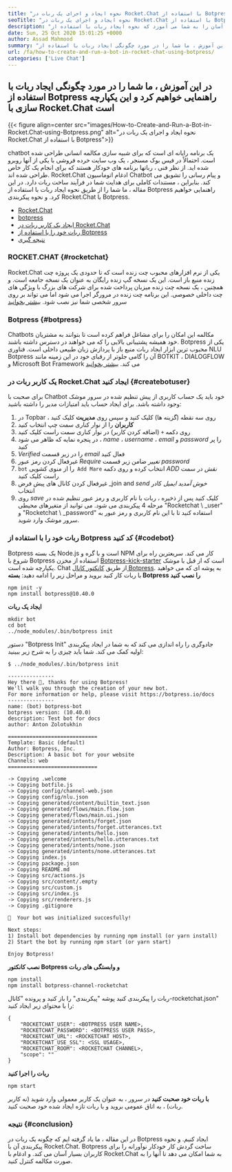 ```yaml
---
title: "نحوه ایجاد و اجرای یک ربات در Rocket.Chat با استفاده از Botpress" 
seoTitle: "نحوه ایجاد و اجرای یک ربات در Rocket.Chat با استفاده از Botpress" 
description: "این راهنما مراحل ساده و آسان را به شما می آموزد که نحوه ایجاد ربات با استفاده از Botpress و ادغام آن با Rocket.Chat است." 
date: Sun, 25 Oct 2020 15:01:25 +0000
author: Assad Mahmood
summary: "در این آموزش ، ما شما را در مورد چگونگی ایجاد ربات با استفاده از Botpress راهنمایی خواهیم کرد و این با Rocket.Chat ادغام است." 
url: /fa/how-to-create-and-run-a-bot-in-rocket-chat-using-botpress/
categories: ['Live Chat']
---
```


## در این آموزش ، ما شما را در مورد چگونگی ایجاد ربات با استفاده از Botpress راهنمایی خواهیم کرد و این یکپارچه سازی با Rocket.Chat است

{{< figure align=center src="images/How-to-Create-and-Run-a-Bot-in-Rocket.Chat-using-Botpress.png" alt="نحوه ایجاد و اجرای یک ربات در Rocket.Chat با استفاده از Botpress">}}

chatbot یک برنامه رایانه ای است که برای شبیه سازی مکالمه انسانی طراحی شده است. احتمالاً در فیس بوک مسنجر ، یک وب سایت خرده فروشی با یکی از آنها روبرو شده اید. از نظر فنی ، رباتها برنامه های خودکار هستند که برای انجام یک کار خاص طراحی شده اند.
Rocket.Chat ادغام اتوماسیون Chatbot و پیام رسانی را تشویق می کند. بنابراین ، مستندات کاملی برای هدایت شما در فرآیند ساخت ربات دارد.
در این مقاله ، ما شما را از طریق نحوه ایجاد ربات با استفاده از Botpress راهنمایی خواهیم کرد. و نحوه پیکربندی Rocket.Chat با Botpress.
  * [Rocket.Chat][1]
  * [botpress][2]
  * [ایجاد یک کاربر ربات در Rocket.Chat][3]
  * [ربات خود را با استفاده از Botpress][4]
  * [نتیجه گیری][5]


### ROCKET.CHAT {#rocketchat}

Rocket.Chat یکی از نرم افزارهای محبوب چت زنده است که تا حدودی یک پروژه چت زنده منبع باز است. این یک نسخه گپ زنده رایگان به عنوان یک نسخه جامعه است. و همچنین ، یک نسخه چت زنده میزبان پرداخت شده برای شرکت های بزرگ با ویژگی های چت داخلی خصوصی. این برنامه چت زنده در مرورگر اجرا می شود اما می تواند بر روی سرور شخصی شما نیز نصب شود. [بیشتر بخوانید][6]


### Botpress {#botpress}

Chatbots مکالمه این امکان را برای مشاغل فراهم کرده است تا بتوانند به مشتریان خود همیشه پشتیبانی بالایی را که می خواهند در دسترس داشته باشند. Botpress یکی از محبوب ترین ابزار ایجاد ربات منبع باز با پردازش زبان طبیعی داخلی است. فناوری NLU Botpress آن را گامی جلوتر از رقبای خود در این زمینه مانند BOTKIT ، DIALOGFLOW و Microsoft Bot Framework می کند. [بیشتر بخوانید][7]


### یک کاربر ربات در Rocket.Chat ایجاد کنید {#createbotuser}

برای صحبت با Chatbot خود باید یک حساب کاربری از پیش تنظیم شده در سرور موشک وجود داشته باشد.
برای ایجاد حساب باید امتیازات مدیر را داشته باشید:
  1. در Topbar ، روی سه نقطه (گزینه ها) کلیک کنید و سپس روی  **مدیریت**  کلیک کنید
  2.  **کاربران**  را از نوار کناری سمت چپ انتخاب کنید
  3. روی دکمه `+` (اضافه کردن کاربر) در نوار کناری سمت راست کلیک کنید
  4. در پنجره نمایه که ظاهر می شود ، _name_ ، _username_ ، _email_ و _password_ را پر کنید
  5. _Verified_ را در زیر قسمت _email_ فعال کنید
  6. غیرفعال کردن رمز عبور _Require تغییر_ ضامن زیر قسمت _password_
  7. `bot` را از منوی کشویی` Add Mare` انتخاب کرده و روی دکمه _ADD نقش_ در سمت راست کلیک کنید
  8. غیرفعال کردن کانال های پیش فرض _join and _send خوش آمدید ایمیل_ کادر انتخاب
  9. روی _save_ کلیک کنید
پس از ذخیره ، ربات با نام کاربری و رمز عبور تنظیم شده در مرحله 4 پیکربندی می شود. می توانید از متغیرهای محیطی "Rocketchat \ _user" و "Rocketchat \ _password" استفاده کنید تا با این نام کاربری و رمز عبور به سرور موشک وارد شوید.


### ربات خود را با استفاده از Botpress کد کنید {#codebot}

Botpress یک بسته Node.js است و با گره و NPM کار می کند.
سریعترین راه برای شروع با Botpress استفاده از مخزن [Botpress-kick-starter][8] است که از قبل با موشک یکپارچه شده است. Chat از طریق [کانکتور کانال Botpress][9].
به پوشه ای که می خواهید با ربات کار کنید بروید و مراحل زیر را ادامه دهید:
 **بسته Botpress را نصب کنید** 
```
npm init -y
npm install botpress@10.40.0
```
 **ایجاد یک ربات** 
```
mkdir bot
cd bot
../node_modules/.bin/botpress init
```
دستور "Botpress Init" جادوگری را راه اندازی می کند که به شما در ایجاد پیکربندی اولیه کمک می کند. شما باید چیزی را به شرح زیر ببینید:
```
$ ../node_modules/.bin/botpress init

---------------
Hey there 👋, thanks for using Botpress!
We'll walk you through the creation of your new bot.
For more information or help, please visit https://botpress.io/docs
---------------
name: (bot) botpress-bot
botpress version: (10.40.0)
description: Test bot for docs
author: Anton Zolotukhin

=============================
Template: Basic (default)
Author: Botpress, Inc.
Description: A basic bot for your website
Channels: web
=============================

-> Copying .welcome
-> Copying botfile.js
-> Copying config/channel-web.json
-> Copying config/nlu.json
-> Copying generated/content/builtin_text.json
-> Copying generated/flows/main.flow.json
-> Copying generated/flows/main.ui.json
-> Copying generated/intents/forget.json
-> Copying generated/intents/forget.utterances.txt
-> Copying generated/intents/hello.json
-> Copying generated/intents/hello.utterances.txt
-> Copying generated/intents/none.json
-> Copying generated/intents/none.utterances.txt
-> Copying index.js
-> Copying package.json
-> Copying README.md
-> Copying src/actions.js
-> Copying src/content/.empty
-> Copying src/custom.js
-> Copying src/index.js
-> Copying src/renderers.js
-> Copying .gitignore

🎉  Your bot was initialized succesfully!

Next steps:
1) Install bot dependencies by running npm install (or yarn install)
2) Start the bot by running npm start (or yarn start)

Enjoy Botpress!
```
 **نصب کانکتور Botpress و وابستگی های ربات** 
```
npm install
npm install botpress-channel-rocketchat
```
ربات را پیکربندی کنید
پوشه "پیکربندی" را باز کنید و پرونده "کانال-rocketchat.json" را با محتوای زیر ایجاد کنید:
```
{
    "ROCKETCHAT_USER": <BOTPRESS USER NAME>,
    "ROCKETCHAT_PASSWORD": <BOTPRESS USER PASS>,
    "ROCKETCHAT_URL": <ROCKETCHAT HOST>,
    "ROCKETCHAT_USE_SSL": <SSL USAGE>,
    "ROCKETCHAT_ROOM": <ROCKETCHAT CHANNEL>,
    "scope": ""
}
```
 **ربات را اجرا کنید** 
```
npm start
```
 **با ربات خود صحبت کنید** 
در سرور ، به عنوان یک کاربر معمولی وارد شوید (نه کاربر ربات) ، به اتاق عمومی بروید و با ربات تازه ایجاد شده خود صحبت کنید.


### نتیجه {#conclusion}

در این مقاله ، ما یاد گرفته ایم که چگونه یک ربات در Botpress ایجاد کنیم. و نحوه پیکربندی آن با Rocket.Chat. Botpress ساخت گردش کار خودکار نوآورانه را برای کاربران بسیار آسان می کند. و ادغام با Rocket.Chat به شما امکان می دهد تا آنها را به صورت مکالمه کنترل کنید.



 [1]: #rocketchat
 [2]: #botpress
 [3]: #createbotuser
 [4]: #codebot
 [5]: #conclusion
 [6]: https://products.containerize.com/live-chat/rocketchat
 [7]: https://products.containerize.com/live-chat/botpress
 [8]: https://github.com/RocketChat/botpress-kick-starter
 [9]: https://github.com/RocketChat/botpress-channel-rocketchat
